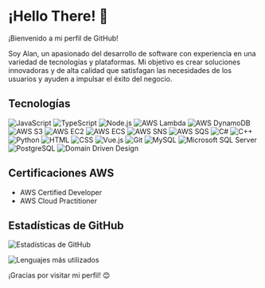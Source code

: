# ¡Hello There! 🚀

¡Bienvenido a mi perfil de GitHub!

Soy Alan, un apasionado del desarrollo de software con experiencia en una variedad de tecnologías y plataformas. Mi objetivo es crear soluciones innovadoras y de alta calidad que satisfagan las necesidades de los usuarios y ayuden a impulsar el éxito del negocio.

## Tecnologías

![JavaScript](https://img.shields.io/badge/-JavaScript-F7DF1E?logo=javascript&logoColor=white)
![TypeScript](https://img.shields.io/badge/-TypeScript-3178C6?logo=typescript&logoColor=white)
![Node.js](https://img.shields.io/badge/-Node.js-339933?logo=node.js&logoColor=white)
![AWS Lambda](https://img.shields.io/badge/-AWS%20Lambda-FF9900?logo=amazon-aws&logoColor=white)
![AWS DynamoDB](https://img.shields.io/badge/-AWS%20DynamoDB-4053D6?logo=amazon-dynamodb&logoColor=white)
![AWS S3](https://img.shields.io/badge/-AWS%20S3-569A31?logo=amazon-s3&logoColor=white)
![AWS EC2](https://img.shields.io/badge/-AWS%20EC2-232F3E?logo=amazon-ec2&logoColor=white)
![AWS ECS](https://img.shields.io/badge/-AWS%20ECS-EC7211?logo=amazon-ecs&logoColor=white)
![AWS SNS](https://img.shields.io/badge/-AWS%20SNS-FF9900?logo=amazon-sns&logoColor=white)
![AWS SQS](https://img.shields.io/badge/-AWS%20SQS-FF9900?logo=amazon-sqs&logoColor=white)
![C#](https://img.shields.io/badge/-C%23-239120?logo=c-sharp&logoColor=white)
![C++](https://img.shields.io/badge/-C%2B%2B-00599C?logo=c%2B%2B&logoColor=white)
![Python](https://img.shields.io/badge/-Python-3776AB?logo=python&logoColor=white)
![HTML](https://img.shields.io/badge/-HTML-E34F26?logo=html5&logoColor=white)
![CSS](https://img.shields.io/badge/-CSS-1572B6?logo=css3&logoColor=white)
![Vue.js](https://img.shields.io/badge/-Vue.js-4FC08D?logo=vue.js&logoColor=white)
![Git](https://img.shields.io/badge/-Git-F05032?logo=git&logoColor=white)
![MySQL](https://img.shields.io/badge/-MySQL-4479A1?logo=mysql&logoColor=white)
![Microsoft SQL Server](https://img.shields.io/badge/-Microsoft%20SQL%20Server-CC2927?logo=microsoft-sql-server&logoColor=white)
![PostgreSQL](https://img.shields.io/badge/-PostgreSQL-336791?logo=postgresql&logoColor=white)
![Domain Driven Design](https://img.shields.io/badge/-DDD-333333)

## Certificaciones AWS

- AWS Certified Developer
- AWS Cloud Practitioner

## Estadísticas de GitHub

![Estadísticas de GitHub](https://github-readme-stats.vercel.app/api?username=AlanAlvarez5&show_icons=true&hide_border=true&theme=vue)

![Lenguajes más utilizados](https://github-readme-stats.vercel.app/api/top-langs/?username=AlanAlvarez5&layout=compact&hide_border=true&theme=vue)


¡Gracias por visitar mi perfil! 😊
